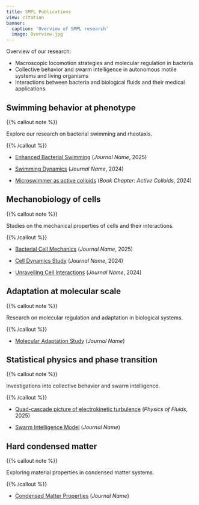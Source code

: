 ```yaml
---
title: SMPL Publications
view: citation
banner:
  caption: 'Overview of SMPL research'
  image: Overview.jpg
---
```


Overview of our research:
- Macroscopic locomotion strategies and molecular regulation in bacteria
- Collective behavior and swarm intelligence in autonomous motile systems and living organisms
- Interactions between bacteria and biological fluids and their medical applications

## Swimming behavior at phenotype

{{% callout note %}}

Explore our research on bacterial swimming and rheotaxis.

{{% /callout %}}

- [Enhanced Bacterial Swimming](/publication/liu-2025-enhanced/) (*Journal Name*, 2025)

- [Swimming Dynamics](/publication/tian-2024-swimming/) (*Journal Name*, 2024)

- [Microswimmer as active colloids](/publication/jing-2024-swimming/) (*Book Chapter: Active Colloids*, 2024)
  

## Mechanobiology of cells

{{% callout note %}}

Studies on the mechanical properties of cells and their interactions.

{{% /callout %}}

- [Bacterial Cell Mechanics](/publication/xu-2025-bacterial/) (*Journal Name*, 2025)

- [Cell Dynamics Study](/publication/du-2024-dynamics/) (*Journal Name*, 2024)

- [Unravelling Cell Interactions](/publication/che-2024-unravelling/) (*Journal Name*, 2024)

  

## Adaptation at molecular scale

{{% callout note %}}

Research on molecular regulation and adaptation in biological systems.

{{% /callout %}}

- [Molecular Adaptation Study](/publication/adaptation-paper/) (*Journal Name*)

  

## Statistical physics and phase transition

{{% callout note %}}

Investigations into collective behavior and swarm intelligence.

{{% /callout %}}

- [Quad-cascade picture of electrokinetic turbulence](/publication/shi-2025-quad-cascade/) (*Physics of Fluids*, 2025)

- [Swarm Intelligence Model](/publication/jing-2010-drying/) (*Journal Name*)

  

## Hard condensed matter

{{% callout note %}}

Exploring material properties in condensed matter systems.

{{% /callout %}}

- [Condensed Matter Properties](/publication/zou-2008-synthesis/) (*Journal Name*)